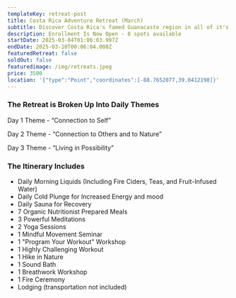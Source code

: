 ```yaml
---
templateKey: retreat-post
title: Costa Rica Adventure Retreat (March)
subtitle: Discover Costa Rica's famed Guanacaste region in all of it's glory!
description: Enrollment Is Now Open - 8 spots available
startDate: 2025-03-04T01:06:03.997Z
endDate: 2025-03-10T00:06:04.008Z
featuredRetreat: false
soldOut: false
featuredimage: /img/retreats.jpeg
price: 3500
location: '{"type":"Point","coordinates":[-88.7652077,39.0412198]}'
---
```

### The Retreat is Broken Up Into Daily Themes

Day 1 Theme - “Connection to Self”

Day 2 Theme - “Connection to Others and to Nature”

Day 3 Theme - “Living in Possibility”

### The Itinerary Includes

* Daily Morning Liquids (Including Fire Ciders, Teas, and Fruit-Infused Water)
* Daily Cold Plunge for Increased Energy and mood
* Daily Sauna for Recovery
* 7 Organic Nutritionist Prepared Meals
* 3 Powerful Meditations
* 2 Yoga Sessions
* 1 Mindful Movement Seminar
* 1 "Program Your Workout" Workshop
* 1 Highly Challenging Workout
* 1 Hike in Nature
* 1 Sound Bath
* 1 Breathwork Workshop
* 1 Fire Ceremony
* Lodging (transportation not included)